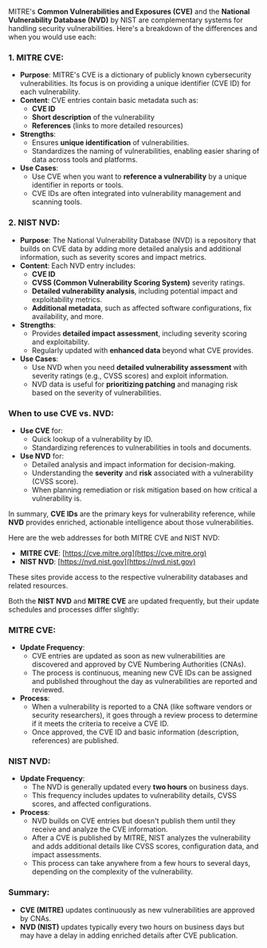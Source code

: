 MITRE's **Common Vulnerabilities and Exposures (CVE)** and the **National Vulnerability Database (NVD)** by NIST are complementary systems for handling security vulnerabilities. Here's a breakdown of the differences and when you would use each:

### 1. **MITRE CVE:**
   - **Purpose**: MITRE's CVE is a dictionary of publicly known cybersecurity vulnerabilities. Its focus is on providing a unique identifier (CVE ID) for each vulnerability. 
   - **Content**: CVE entries contain basic metadata such as:
     - **CVE ID**
     - **Short description** of the vulnerability
     - **References** (links to more detailed resources)
   - **Strengths**:
     - Ensures **unique identification** of vulnerabilities.
     - Standardizes the naming of vulnerabilities, enabling easier sharing of data across tools and platforms.
   - **Use Cases**: 
     - Use CVE when you want to **reference a vulnerability** by a unique identifier in reports or tools.
     - CVE IDs are often integrated into vulnerability management and scanning tools.
   
### 2. **NIST NVD**:
   - **Purpose**: The National Vulnerability Database (NVD) is a repository that builds on CVE data by adding more detailed analysis and additional information, such as severity scores and impact metrics.
   - **Content**: Each NVD entry includes:
     - **CVE ID**
     - **CVSS (Common Vulnerability Scoring System)** severity ratings.
     - **Detailed vulnerability analysis**, including potential impact and exploitability metrics.
     - **Additional metadata**, such as affected software configurations, fix availability, and more.
   - **Strengths**:
     - Provides **detailed impact assessment**, including severity scoring and exploitability.
     - Regularly updated with **enhanced data** beyond what CVE provides.
   - **Use Cases**: 
     - Use NVD when you need **detailed vulnerability assessment** with severity ratings (e.g., CVSS scores) and exploit information.
     - NVD data is useful for **prioritizing patching** and managing risk based on the severity of vulnerabilities.

### When to use CVE vs. NVD:
- **Use CVE** for:
  - Quick lookup of a vulnerability by ID.
  - Standardizing references to vulnerabilities in tools and documents.
- **Use NVD** for:
  - Detailed analysis and impact information for decision-making.
  - Understanding the **severity** and **risk** associated with a vulnerability (CVSS score).
  - When planning remediation or risk mitigation based on how critical a vulnerability is.

In summary, **CVE IDs** are the primary keys for vulnerability reference, while **NVD** provides enriched, actionable intelligence about those vulnerabilities.

Here are the web addresses for both MITRE CVE and NIST NVD:

- **MITRE CVE**: [https://cve.mitre.org](https://cve.mitre.org)
- **NIST NVD**: [https://nvd.nist.gov](https://nvd.nist.gov)

These sites provide access to the respective vulnerability databases and related resources.

Both the **NIST NVD** and **MITRE CVE** are updated frequently, but their update schedules and processes differ slightly:

### **MITRE CVE:**
- **Update Frequency**: 
  - CVE entries are updated as soon as new vulnerabilities are discovered and approved by CVE Numbering Authorities (CNAs). 
  - The process is continuous, meaning new CVE IDs can be assigned and published throughout the day as vulnerabilities are reported and reviewed.
- **Process**:
  - When a vulnerability is reported to a CNA (like software vendors or security researchers), it goes through a review process to determine if it meets the criteria to receive a CVE ID.
  - Once approved, the CVE ID and basic information (description, references) are published.

### **NIST NVD:**
- **Update Frequency**: 
  - The NVD is generally updated every **two hours** on business days.
  - This frequency includes updates to vulnerability details, CVSS scores, and affected configurations.
- **Process**:
  - NVD builds on CVE entries but doesn't publish them until they receive and analyze the CVE information.
  - After a CVE is published by MITRE, NIST analyzes the vulnerability and adds additional details like CVSS scores, configuration data, and impact assessments.
  - This process can take anywhere from a few hours to several days, depending on the complexity of the vulnerability.

### Summary:
- **CVE (MITRE)** updates continuously as new vulnerabilities are approved by CNAs.
- **NVD (NIST)** updates typically every two hours on business days but may have a delay in adding enriched details after CVE publication.


